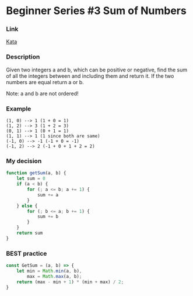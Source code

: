 # Beginner Series #3 Sum of Numbers

### Link

[Kata](https://www.codewars.com/kata/55f2b110f61eb01779000053/train/javascript)

### Description

Given two integers a and b, which can be positive or negative, find the sum of all the integers between and including them and return it. If the two numbers are equal return a or b.

Note: a and b are not ordered!

### Example

``` 
(1, 0) --> 1 (1 + 0 = 1)
(1, 2) --> 3 (1 + 2 = 3)
(0, 1) --> 1 (0 + 1 = 1)
(1, 1) --> 1 (1 since both are same)
(-1, 0) --> -1 (-1 + 0 = -1)
(-1, 2) --> 2 (-1 + 0 + 1 + 2 = 2)
```


### My decision

```javascript
function getSum(a, b) {
    let sum = 0
    if (a < b) {
        for (; a <= b; a += 1) {
            sum += a
        }
    } else {
        for (; b <= a; b += 1) {
            sum += b
        }
    }
    return sum
}
```

### BEST practice

```javascript
const GetSum = (a, b) => {
    let min = Math.min(a, b),
        max = Math.max(a, b);
    return (max - min + 1) * (min + max) / 2;
}
```
